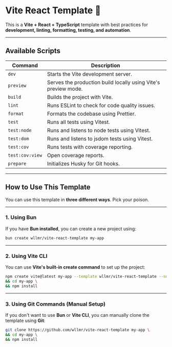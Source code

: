 # **Vite React Template 🚀**

This is a **Vite + React + TypeScript** template with best practices for **development, linting, formatting, testing, and automation**.

---

## **Available Scripts**

| Command         | Description                                                    |
| --------------- | -------------------------------------------------------------- |
| `dev`           | Starts the Vite development server.                            |
| `preview`       | Serves the production build locally using Vite's preview mode. |
| `build`         | Builds the project with Vite.                                  |
| `lint`          | Runs ESLint to check for code quality issues.                  |
| `format`        | Formats the codebase using Prettier.                           |
| `test`          | Runs all tests using Vitest.                                   |
| `test:node`     | Runs and listens to node tests using Vitest.                   |
| `test:dom`      | Runs and listens to jsdom tests using Vitest.                  |
| `test:cov`      | Runs tests with coverage reporting.                            |
| `test:cov:view` | Open coverage reports.                                         |
| `prepare`       | Initializes Husky for Git hooks.                               |

---

## **How to Use This Template**

You can use this template in **three different ways**. Pick your poison.

---

### **1. Using Bun**

If you have **Bun installed**, you can create a new project using:

```sh
bun create wllmr/vite-react-template my-app
```

---

### **2. Using Vite CLI**

You can use **Vite's built-in create command** to set up the project:

```sh
npm create vite@latest my-app --template wllmr/vite-react-template --no \
&& cd my-app \
&& npm install
```

---

### **3. Using Git Commands (Manual Setup)**

If you don't want to use **Bun** or **Vite CLI**, you can manually clone the template using **Git**:

```sh
git clone https://github.com/wllmr/vite-react-template my-app \
&& cd my-app \
&& npm install
```
